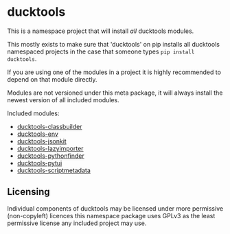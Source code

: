 # ducktools #

This is a namespace project that will install *all* ducktools modules.

This mostly exists to make sure that 'ducktools' on pip installs all ducktools namespaced projects in the case
that someone types `pip install ducktools`.

If you are using one of the modules in a project it is highly recommended to depend on that module directly.

Modules are not versioned under this meta package, it will always install the newest version
of all included modules.

Included modules:
* [ducktools-classbuilder](https://pypi.org/project/ducktools-classbuilder/)
* [ducktools-env](https://pypi.org/project/ducktools-env/)
* [ducktools-jsonkit](https://pypi.org/project/ducktools-jsonkit/)
* [ducktools-lazyimporter](https://pypi.org/project/ducktools-lazyimporter/)
* [ducktools-pythonfinder](https://pypi.org/project/ducktools-pythonfinder/)
* [ducktools-pytui](https://pypi.org/project/ducktools-pytui)
* [ducktools-scriptmetadata](https://pypi.org/project/ducktools-scriptmetadata/)

## Licensing ##

Individual components of ducktools may be licensed under more permissive (non-copyleft) licences
this namespace package uses GPLv3 as the least permissive license any included project may use.

